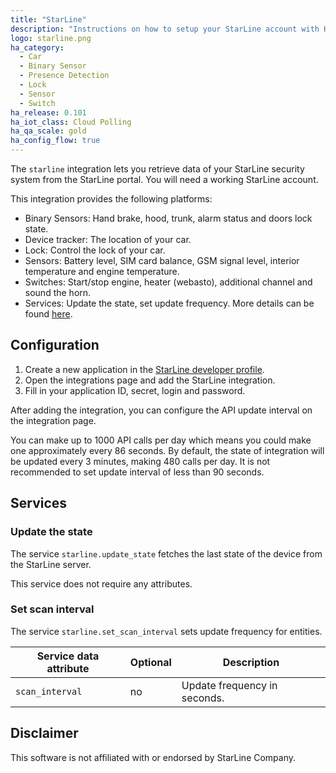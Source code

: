 ```yaml
---
title: "StarLine"
description: "Instructions on how to setup your StarLine account with Home Assistant."
logo: starline.png
ha_category:
  - Car
  - Binary Sensor
  - Presence Detection
  - Lock
  - Sensor
  - Switch
ha_release: 0.101
ha_iot_class: Cloud Polling
ha_qa_scale: gold
ha_config_flow: true
---
```


The `starline` integration lets you retrieve data of your StarLine security system from the StarLine portal. You will need a working StarLine account.

This integration provides the following platforms:

- Binary Sensors: Hand brake, hood, trunk, alarm status and doors lock state.
- Device tracker: The location of your car.
- Lock: Control the lock of your car.
- Sensors: Battery level, SIM card balance, GSM signal level, interior temperature and engine temperature.
- Switches: Start/stop engine, heater (webasto), additional channel and sound the horn.
- Services: Update the state, set update frequency. More details can be found [here](/integrations/starline/#services).

## Configuration

1. Create a new application in the [StarLine developer profile](https://my.starline.ru/developer).
2. Open the integrations page and add the StarLine integration.
3. Fill in your application ID, secret, login and password.

After adding the integration, you can configure the API update interval on the integration page.

<div class='note'>

You can make up to 1000 API calls per day which means you could make one approximately every 86 seconds.
By default, the state of integration will be updated every 3 minutes, making 480 calls per day.
It is not recommended to set update interval of less than 90 seconds.

</div>

## Services

### Update the state

The service `starline.update_state` fetches the last state of the device from the StarLine server.

This service does not require any attributes.

### Set scan interval

The service `starline.set_scan_interval` sets update frequency for entities.

| Service data attribute | Optional | Description |
| ---------------------- | -------- | ----------- |
| `scan_interval` | no | Update frequency in seconds.

## Disclaimer

This software is not affiliated with or endorsed by StarLine Company.
